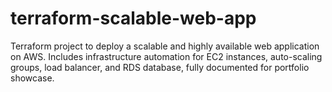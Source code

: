 # terraform-scalable-web-app
Terraform project to deploy a scalable and highly available web application on AWS. Includes infrastructure automation for EC2 instances, auto-scaling groups, load balancer, and RDS database, fully documented for portfolio showcase.
